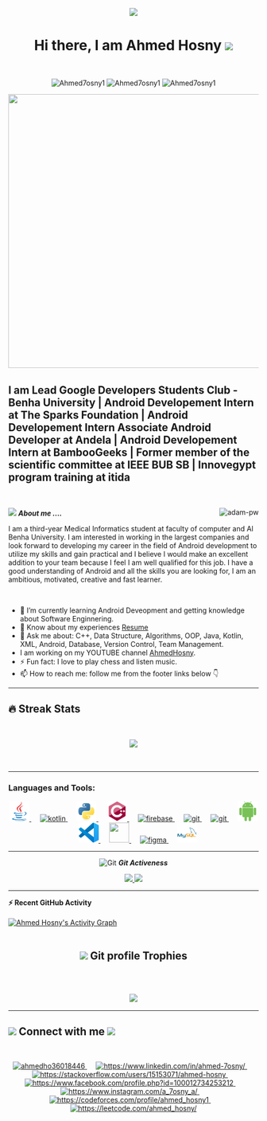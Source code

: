 <p align="center">
  <img src="https://github.com/thompsonemerson/thompsonemerson/raw/master/cover-thompson.png" height="200"/>
</p>

<h1 align="center"> Hi there, I am Ahmed Hosny <img src="https://media.giphy.com/media/hvRJCLFzcasrR4ia7z/giphy.gif" width="25px"> </h1>

<br>

<p align="center"> <img src="https://komarev.com/ghpvc/?username=Ahmed7osny1&label=Profile%20views&color=0e75b6&style=flat" alt="Ahmed7osny1" />
		   <img src="https://badges.pufler.dev/repos/Ahmed7osny1" alt="Ahmed7osny1" />
		   <img src="https://img.shields.io/github/followers/Ahmed7osny1?label=Followers" alt="Ahmed7osny1" />
</p>

<p align="center">
  <img width="800" height="550" src="https://user-images.githubusercontent.com/101954425/162592706-83b8d48a-e429-42a2-9ff2-a1db3ec114a9.jpg">
</p>


## I am Lead Google Developers Students Club - Benha University | Android Developement Intern at The Sparks Foundation | Android Developement Intern Associate Android Developer at Andela | Android Developement Intern at BambooGeeks | Former member of the scientific committee at IEEE BUB SB | Innovegypt program training at itida 

<br>

<p><img align="right" src="https://github.com/Adam-pw/Adam-pw/blob/main/animation_500_kxa883sd.gif" alt="adam-pw" /></p>


<img src="https://media.giphy.com/media/iY8CRBdQXODJSCERIr/giphy.gif" width="30px">&nbsp;***About me ....***


I am a third-year Medical Informatics student at faculty of computer and Al Benha University. I am interested in working in the largest companies and look forward to developing my career in the field of Android development to utilize my skills and gain practical and I believe I would make an excellent addition to your team because I feel I am well qualified for this job. I have a good understanding of Android and all the skills you are looking for, I am an ambitious, motivated, creative and fast learner.

<br>

- 🌱 I’m currently learning Android Deveopment and getting knowledge about Software Enginnering.
- 📄 Know about my experiences [Resume](https://resume.io/r/pKfcGZy7p)
- 💬 Ask me about: C++, Data Structure, Algorithms, OOP, Java, Kotlin, XML, Android, Database, Version Control, Team Management.
- I am working on my YOUTUBE channel [AhmedHosny](https://www.youtube.com/channel/UCX9HMXGGp39T8K5rzqP9_sw).
- ⚡ Fun fact: I love to play chess and listen music.
- 📫 How to reach me:  follow me from the footer links below 👇


<hr>

## 🔥 Streak Stats

<br>

<p align="center"><img src="https://github-readme-streak-stats.herokuapp.com/?user=Ahmed7osny1&theme=chartreuse-dark" /></p>

<br>

<hr>

### Languages and Tools:

<p align="center"> 
  <a href="https://www.java.com" target="_blank" rel="noreferrer"> <img src="https://raw.githubusercontent.com/devicons/devicon/master/icons/java/java-original.svg" alt="java" width="40" height="40"/> </a> &emsp;
  <a href="https://kotlinlang.org" target="_blank" rel="noreferrer"> <img src="https://www.vectorlogo.zone/logos/kotlinlang/kotlinlang-icon.svg" alt="kotlin" width="40" height="40"/> </a> &emsp;
  <a href="https://www.python.org" target="_blank" rel="noreferrer"> <img src="https://raw.githubusercontent.com/devicons/devicon/master/icons/python/python-original.svg" alt="python" width="40" height="40"/> </a> &emsp;
  <a href="https://www.w3schools.com/cpp/" target="_blank" rel="noreferrer"> <img src="https://raw.githubusercontent.com/devicons/devicon/master/icons/cplusplus/cplusplus-original.svg" alt="cplusplus" width="40" height="40"/> </a> &emsp;
  <a href="https://firebase.google.com/" target="_blank" rel="noreferrer"> <img src="https://www.vectorlogo.zone/logos/firebase/firebase-icon.svg" alt="firebase" width="40" height="40"/> </a> &emsp;
  <a href="https://git-scm.com/" target="_blank" rel="noreferrer"> <img src="https://www.vectorlogo.zone/logos/git-scm/git-scm-icon.svg" alt="git" width="40" height="40"/> </a> &emsp;
  <a href="https://github.com/" target="_blank" rel="noreferrer"> <img src="https://cdn.jsdelivr.net/npm/simple-icons@v3/icons/github.svg" alt="git" width="40" height="40"/> </a> &emsp;
  <a href="https://developer.android.com" target="_blank" rel="noreferrer"> <img src="https://raw.githubusercontent.com/github/explore/80688e429a7d4ef2fca1e82350fe8e3517d3494d/topics/android/android.png" alt="android" width="40" height="40"/> </a> &emsp; 
  <a href="https://code.visualstudio.com" target="_blank" rel="noreferrer"> <img width="40" height="40" src="https://raw.githubusercontent.com/github/explore/80688e429a7d4ef2fca1e82350fe8e3517d3494d/topics/visual-studio-code/visual-studio-code.png"/> </a> &emsp;
  <a href="https://www.jetbrains.com/idea/" target="_blank" rel="noreferrer"> <img  width="40" height="40" src="https://img.icons8.com/color/240/000000/intellij-idea.png"/> </a> &emsp;
  <a href="https://www.figma.com/" target="_blank" rel="noreferrer"> <img src="https://www.vectorlogo.zone/logos/figma/figma-icon.svg" alt="figma" width="40" height="40"/> </a> &emsp;
  <a href="https://www.mysql.com/" target="_blank" rel="noreferrer"> <img src="https://raw.githubusercontent.com/devicons/devicon/master/icons/mysql/mysql-original-wordmark.svg" alt="mysql" width="40" height="40"/> </a>
</p>

<hr>

<p align="center"><img src="https://media.giphy.com/media/W5eoZHPpUx9sapR0eu/giphy.gif" width="30px" alt="Git"/>&nbsp;<i><b>Git Activeness</b></i></p>
 
<p align="center">
<a href="https://github.com/Ahmed7osny1">
  <img height="180em" src="https://github-readme-stats-eight-theta.vercel.app/api?username=Ahmed7osny1&show_icons=true&theme=chartreuse-dark&include_all_commits=true&count_private=true"/>
  <img height="180em" src="https://github-readme-stats-eight-theta.vercel.app/api/top-langs/?username=Ahmed7osny1&layout=compact&langs_count=8&theme=chartreuse-dark"/>
</a>
</p>

<hr>

  <summary><b>⚡ Recent GitHub Activity</b></summary>
 
 <br/>
   <a href="https://github.com/Ahmed7osny1"><img alt="Ahmed Hosny's Activity Graph" src="https://activity-graph.herokuapp.com/graph?username=Ahmed7osny1&custom_title=Ahmed7osny1's%20Contribution%20Graph&theme=react-dark" /></a>
  <br/>


<br/>


## <p align="center"><img src="https://media.giphy.com/media/QaMcXSekUWx7aogAUr/giphy.gif" width="30" />&nbsp;Git profile Trophies</p><br>
<p align="center"><img src="https://github-profile-trophy.vercel.app/?username=Ahmed7osny1&theme=juicyfresh&no-bg=true" /></p>


	
<hr>


## <img src="https://media.giphy.com/media/iY8CRBdQXODJSCERIr/giphy.gif" width="30px"> Connect with me <img src="https://media.giphy.com/media/LnQjpWaON8nhr21vNW/giphy.gif" height="32">

<br/>

<p align="center">
  <a href="https://twitter.com/ahmedho36018446" target="blank"><img src="https://raw.githubusercontent.com/rahuldkjain/github-profile-readme-generator/master/src/images/icons/Social/twitter.svg" alt="ahmedho36018446" height="40" width="40" /> </a> &emsp; 
  <a href="https://linkedin.com/in/https://www.linkedin.com/in/ahmed-7osny/" target="blank"><img src="https://raw.githubusercontent.com/rahuldkjain/github-profile-readme-generator/master/src/images/icons/Social/linked-in-alt.svg" alt="https://www.linkedin.com/in/ahmed-7osny/" height="40" width="40" /> </a> &emsp;  
  <a href="https://stackoverflow.com/users/https://stackoverflow.com/users/15153071/ahmed-hosny" target="blank"><img src="https://raw.githubusercontent.com/rahuldkjain/github-profile-readme-generator/master/src/images/icons/Social/stack-overflow.svg" alt="https://stackoverflow.com/users/15153071/ahmed-hosny" height="40" width="40" /> </a> &emsp; 
  <a href="https://fb.com/https://www.facebook.com/profile.php?id=100012734253212" target="blank"><img src="https://raw.githubusercontent.com/rahuldkjain/github-profile-readme-generator/master/src/images/icons/Social/facebook.svg" alt="https://www.facebook.com/profile.php?id=100012734253212" height="40" width="40" /> </a> &emsp; 
  <a href="https://instagram.com/https://www.instagram.com/a_7osny_a/" target="blank"><img src="https://raw.githubusercontent.com/rahuldkjain/github-profile-readme-generator/master/src/images/icons/Social/instagram.svg" alt="https://www.instagram.com/a_7osny_a/" height="40" width="40" /> </a> &emsp;
  <a href="https://codeforces.com/profile/https://codeforces.com/profile/ahmed_hosny1" target="blank"><img src="https://raw.githubusercontent.com/rahuldkjain/github-profile-readme-generator/master/src/images/icons/Social/codeforces.svg" alt="https://codeforces.com/profile/ahmed_hosny1" height="40" width="40" /> </a> &emsp;
  <a href="https://www.leetcode.com/https://leetcode.com/ahmed_hosny/" target="blank"><img src="https://raw.githubusercontent.com/rahuldkjain/github-profile-readme-generator/master/src/images/icons/Social/leet-code.svg" alt="https://leetcode.com/ahmed_hosny/" height="40" width="40" /> </a>
</p> 
